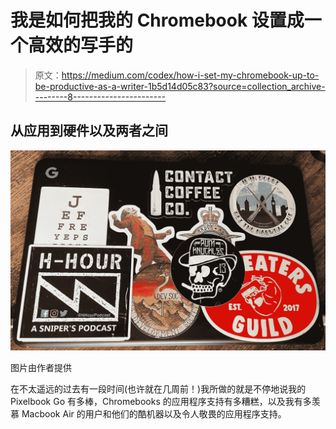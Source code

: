 # 我是如何把我的 Chromebook 设置成一个高效的写手的

> 原文：<https://medium.com/codex/how-i-set-my-chromebook-up-to-be-productive-as-a-writer-1b5d14d05c83?source=collection_archive---------8----------------------->

## 从应用到硬件以及两者之间

![](img/b6febd0b9bdf3a34ac0c6027b72eeae8.png)

图片由作者提供

在不太遥远的过去有一段时间(也许就在几周前！)我所做的就是不停地说我的 Pixelbook Go 有多棒，Chromebooks 的应用程序支持有多糟糕，以及我有多羡慕 Macbook Air 的用户和他们的酷机器以及令人敬畏的应用程序支持。